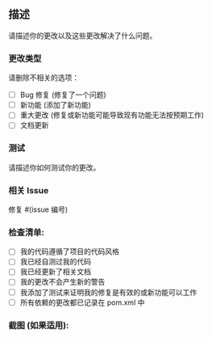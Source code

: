 ## 描述
请描述你的更改以及这些更改解决了什么问题。

### 更改类型
请删除不相关的选项：

- [ ] Bug 修复 (修复了一个问题)
- [ ] 新功能 (添加了新功能)
- [ ] 重大更改 (修复或新功能可能导致现有功能无法按预期工作)
- [ ] 文档更新

### 测试
请描述你如何测试你的更改。

### 相关 Issue
修复 #(issue 编号)

### 检查清单:
- [ ] 我的代码遵循了项目的代码风格
- [ ] 我已经自测过我的代码
- [ ] 我已经更新了相关文档
- [ ] 我的更改不会产生新的警告
- [ ] 我添加了测试来证明我的修复是有效的或新功能可以工作
- [ ] 所有依赖的更改都已记录在 pom.xml 中

### 截图 (如果适用): 